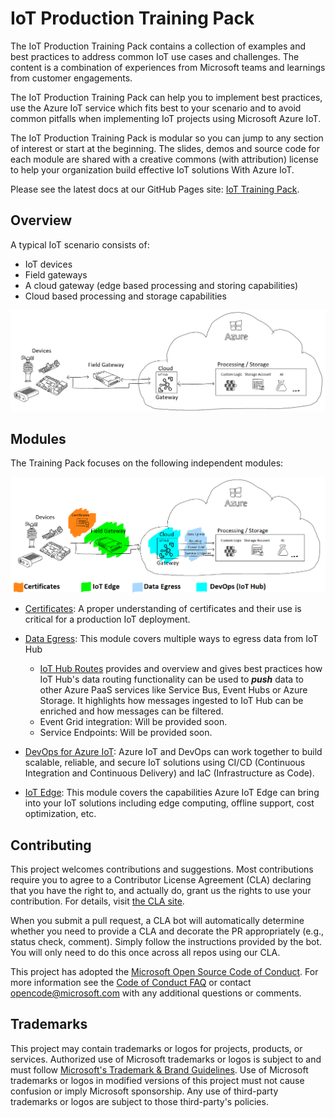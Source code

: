 # IoT Production Training Pack

The IoT Production Training Pack contains a collection of examples and best practices to address common IoT use cases and challenges. The content is a combination of experiences from Microsoft teams and learnings from customer engagements.

The IoT Production Training Pack can help you to implement best practices, use the Azure IoT service which fits best to your scenario and to avoid common pitfalls when implementing IoT projects using Microsoft Azure IoT.

The IoT Production Training Pack is modular so you can jump to any section of interest or start at the beginning. The slides, demos and source code for each module are shared with a creative commons (with attribution) license to help your organization build effective IoT solutions With Azure IoT.

Please see the latest docs at our GitHub Pages site: [IoT Training Pack](https://azure.github.io/IoTTrainingPack/).

## Overview

A typical IoT scenario consists of:

* IoT devices
* Field gateways
* A cloud gateway (edge based processing and storing capabilities)
* Cloud based processing and storage capabilities

![Overview](assets/images/ScenarioOverview.png)

## Modules

The Training Pack focuses on the following independent modules:

![KitContent](assets/images/KitContent.png)

* [Certificates](modules/Certificates101/index.md): A proper understanding of certificates and their use is critical for
a production IoT deployment.

* [Data Egress](modules/DataEgress/index.md): This module covers multiple ways to egress data from IoT Hub
  * [IoT Hub Routes](modules/DataEgress/index.md) provides and overview and gives best practices how IoT Hub's data routing functionality can be used to ***push*** data to other Azure PaaS services like Service Bus, Event Hubs or Azure Storage. It highlights how messages ingested to IoT Hub can be enriched and how messages can be filtered.
  * Event Grid integration: Will be provided soon.
  * Service Endpoints: Will be provided soon.

* [DevOps for Azure IoT](modules/DevOps/index.md): Azure IoT and DevOps can work together to build scalable, reliable, and secure IoT solutions using CI/CD (Continuous Integration and Continuous Delivery) and IaC (Infrastructure as Code).

* [IoT Edge](modules/IoTEdge/index.md): This module covers the capabilities Azure IoT Edge can bring into your IoT solutions including edge computing, offline support, cost optimization, etc.

## Contributing

This project welcomes contributions and suggestions.  Most contributions require you to agree to a
Contributor License Agreement (CLA) declaring that you have the right to, and actually do, grant us
the rights to use your contribution. For details, visit [the CLA site](https://cla.opensource.microsoft.com).

When you submit a pull request, a CLA bot will automatically determine whether you need to provide
a CLA and decorate the PR appropriately (e.g., status check, comment). Simply follow the instructions
provided by the bot. You will only need to do this once across all repos using our CLA.

This project has adopted the [Microsoft Open Source Code of Conduct](https://opensource.microsoft.com/codeofconduct/).
For more information see the [Code of Conduct FAQ](https://opensource.microsoft.com/codeofconduct/faq/) or
contact [opencode@microsoft.com](mailto:opencode@microsoft.com) with any additional questions or comments.

## Trademarks

This project may contain trademarks or logos for projects, products, or services. Authorized use of Microsoft
trademarks or logos is subject to and must follow
[Microsoft's Trademark & Brand Guidelines](https://www.microsoft.com/legal/intellectualproperty/trademarks/usage/general).
Use of Microsoft trademarks or logos in modified versions of this project must not cause confusion or imply Microsoft sponsorship.
Any use of third-party trademarks or logos are subject to those third-party's policies.
